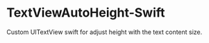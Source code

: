 TextViewAutoHeight-Swift
========================

Custom UITextView swift for adjust height with the text content size.
